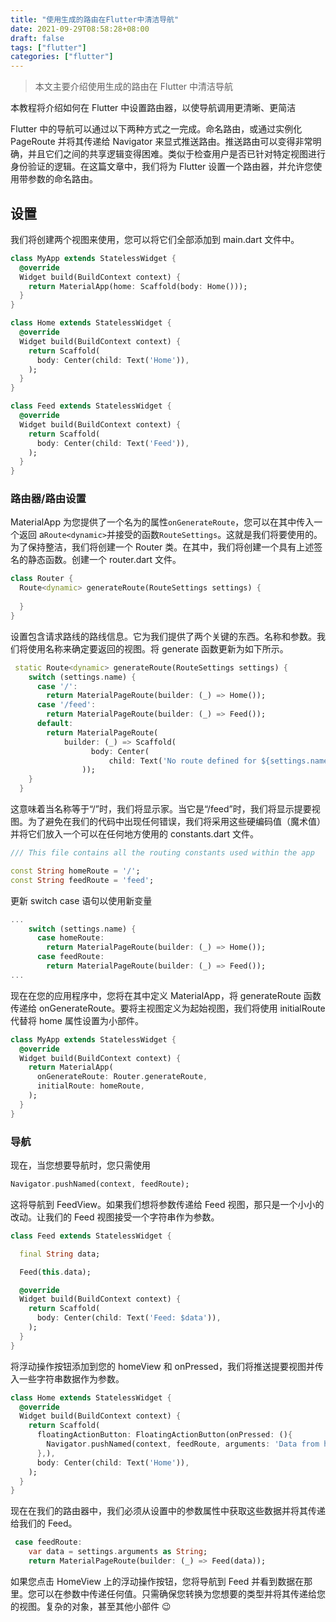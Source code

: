 ```yaml
---
title: "使用生成的路由在Flutter中清洁导航"
date: 2021-09-29T08:58:28+08:00
draft: false
tags: ["flutter"]
categories: ["flutter"]
---
```


> 本文主要介绍使用生成的路由在 Flutter 中清洁导航

本教程将介绍如何在 Flutter 中设置路由器，以使导航调用更清晰、更简洁

Flutter 中的导航可以通过以下两种方式之一完成。命名路由，或通过实例化 PageRoute 并将其传递给 Navigator 来显式推送路由。推送路由可以变得非常明确，并且它们之间的共享逻辑变得困难。类似于检查用户是否已针对特定视图进行身份验证的逻辑。在这篇文章中，我们将为 Flutter 设置一个路由器，并允许您使用带参数的命名路由。

## 设置

我们将创建两个视图来使用，您可以将它们全部添加到 main.dart 文件中。

```dart
class MyApp extends StatelessWidget {
  @override
  Widget build(BuildContext context) {
    return MaterialApp(home: Scaffold(body: Home()));
  }
}

class Home extends StatelessWidget {
  @override
  Widget build(BuildContext context) {
    return Scaffold(
      body: Center(child: Text('Home')),
    );
  }
}

class Feed extends StatelessWidget {
  @override
  Widget build(BuildContext context) {
    return Scaffold(
      body: Center(child: Text('Feed')),
    );
  }
}
```

### 路由器/路由设置

MaterialApp 为您提供了一个名为的属性`onGenerateRoute`，您可以在其中传入一个返回 a`Route<dynamic>`并接受的函数`RouteSettings`。这就是我们将要使用的。为了保持整洁，我们将创建一个 Router 类。在其中，我们将创建一个具有上述签名的静态函数。创建一个 router.dart 文件。

```dart
class Router {
  Route<dynamic> generateRoute(RouteSettings settings) {
    
  }
}
```

设置包含请求路线的路线信息。它为我们提供了两个关键的东西。名称和参数。我们将使用名称来确定要返回的视图。将 generate 函数更新为如下所示。

```dart
 static Route<dynamic> generateRoute(RouteSettings settings) {
    switch (settings.name) {
      case '/':
        return MaterialPageRoute(builder: (_) => Home());
      case '/feed':
        return MaterialPageRoute(builder: (_) => Feed());
      default:
        return MaterialPageRoute(
            builder: (_) => Scaffold(
                  body: Center(
                      child: Text('No route defined for ${settings.name}')),
                ));
    }
  }
```

这意味着当名称等于“/”时，我们将显示家。当它是“/feed”时，我们将显示提要视图。为了避免在我们的代码中出现任何错误，我们将采用这些硬编码值（魔术值）并将它们放入一个可以在任何地方使用的 constants.dart 文件。

```dart
/// This file contains all the routing constants used within the app

const String homeRoute = '/';
const String feedRoute = 'feed';
```

更新 switch case 语句以使用新变量

```dart
...
    switch (settings.name) {
      case homeRoute:
        return MaterialPageRoute(builder: (_) => Home());
      case feedRoute:
        return MaterialPageRoute(builder: (_) => Feed());
...
```

现在在您的应用程序中，您将在其中定义 MaterialApp，将 generateRoute 函数传递给 onGenerateRoute。要将主视图定义为起始视图，我们将使用 initialRoute 代替将 home 属性设置为小部件。

```dart
class MyApp extends StatelessWidget {
  @override
  Widget build(BuildContext context) {
    return MaterialApp(
      onGenerateRoute: Router.generateRoute,
      initialRoute: homeRoute,
    );
  }
}
```

### 导航

现在，当您想要导航时，您只需使用

```dart
Navigator.pushNamed(context, feedRoute);
```

这将导航到 FeedView。如果我们想将参数传递给 Feed 视图，那只是一个小小的改动。让我们的 Feed 视图接受一个字符串作为参数。

```dart
class Feed extends StatelessWidget {

  final String data;

  Feed(this.data);

  @override
  Widget build(BuildContext context) {
    return Scaffold(
      body: Center(child: Text('Feed: $data')),
    );
  }
}
```

将浮动操作按钮添加到您的 homeView 和 onPressed，我们将推送提要视图并传入一些字符串数据作为参数。

```dart
class Home extends StatelessWidget {
  @override
  Widget build(BuildContext context) {
    return Scaffold(
      floatingActionButton: FloatingActionButton(onPressed: (){
        Navigator.pushNamed(context, feedRoute, arguments: 'Data from home');
      },),
      body: Center(child: Text('Home')),
    );
  }
}
```

现在在我们的路由器中，我们必须从设置中的参数属性中获取这些数据并将其传递给我们的 Feed。

```dart
 case feedRoute:
    var data = settings.arguments as String;
    return MaterialPageRoute(builder: (_) => Feed(data));
```

如果您点击 HomeView 上的浮动操作按钮，您将导航到 Feed 并看到数据在那里。您可以在参数中传递任何值。只需确保您转换为您想要的类型并将其传递给您的视图。复杂的对象，甚至其他小部件 😉